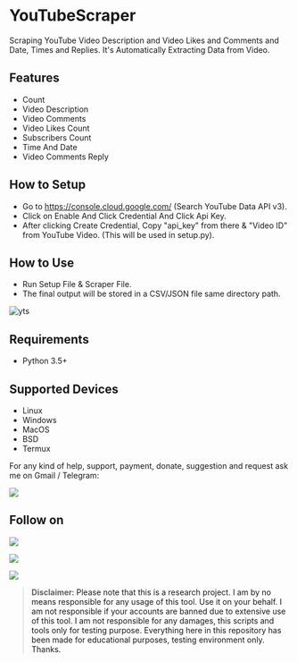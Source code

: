 # YouTubeScraper

Scraping YouTube Video Description and Video Likes and Comments and Date, Times and Replies. It's Automatically Extracting Data from Video.   

## Features
- Count
- Video Description
- Video Comments
- Video Likes Count
- Subscribers Count
- Time And Date
- Video Comments Reply

## How to Setup
- Go to https://console.cloud.google.com/ (Search YouTube Data API v3).
- Click on Enable And Click Credential And Click Api Key.
- After clicking Create Credential, Copy "api_key" from there & "Video ID" from YouTube Video. (This will be used in setup.py).

## How to Use
- Run Setup File & Scraper File.
- The final output will be stored in a CSV/JSON file same directory path.

![yts](https://user-images.githubusercontent.com/49250151/109396855-c80ac300-795d-11eb-9206-c5159e8f4847.PNG)

## Requirements
- Python 3.5+

## Supported Devices
- Linux
- Windows
- MacOS
- BSD
- Termux

For any kind of help, support, payment, donate, suggestion and request ask me on Gmail / Telegram:

<a href="https://t.me/CyberClans"><img src="https://img.shields.io/badge/Telegram-Group%20Telegram%20Join-blue.svg?logo=telegram"></a>

## Follow on
<p align="left">
<a href="https://github.com/palahsu"><img src="https://img.shields.io/badge/GitHub-Follow%20on%20GitHub-inactive.svg?logo=github"></a>
</p><p align="left">
<a href="https://www.facebook.com/aduri.knox01/"><img src="https://img.shields.io/badge/Facebook-Follow%20on%20Facebook-blue.svg?logo=facebook"></a>
</p><p align="left">
<a href="https://t.me/AD0000000"><img src="https://img.shields.io/badge/Telegram-Contact%20Telegram%20Profile-blue.svg?logo=telegram"></a>
</p><p align="left"> 

> **Disclaimer**<a name="disclaimer" />: Please note that this is a research project. I am by no means responsible for any usage of this tool. Use it on your behalf. I am not responsible if your accounts are banned due to extensive use of this tool. I am not responsible for any damages, this scripts and tools only for testing purpose. Everything here in this repository has been made for educational purposes, testing environment only. Thanks.

